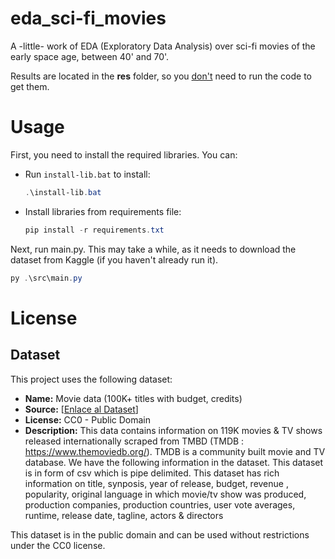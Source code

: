 # eda_sci-fi_movies

A -little- work of EDA (Exploratory Data Analysis) over sci-fi movies of the early space age, between 40' and 70'.

Results are located in the **res** folder, so you <ins>don't</ins> need to run the code to get them.

# Usage

First, you need to install the required libraries. You can:
* Run `install-lib.bat` to install:
    ```powershell
    .\install-lib.bat
    ```
* Install libraries from requirements file:
    ```powershell
    pip install -r requirements.txt
    ```
Next, run main.py. This may take a while, as it needs to download the dataset from Kaggle (if you haven't already run it).
```powershell
py .\src\main.py
```


# License

## Dataset

This project uses the following dataset:

- **Name:** Movie data (100K+ titles with budget, credits)
- **Source:** [[Enlace al Dataset](https://www.kaggle.com/datasets/kakarlaramcharan/tmdb-data-0920)]
- **License:** CC0 - Public Domain
- **Description:** This data contains information on 119K movies & TV shows released internationally scraped from TMBD (TMDB : https://www.themoviedb.org/). TMDB is a community built movie and TV database. We have the following information in the dataset. This dataset is in form of csv which is pipe delimited. This dataset has rich information on title, synposis, year of release, budget, revenue , popularity, original language in which movie/tv show was produced, production companies, production countries, user vote averages, runtime, release date, tagline, actors & directors

This dataset is in the public domain and can be used without restrictions under the CC0 license.